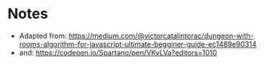 # Notes

- Adapted from: https://medium.com/@victorcatalintorac/dungeon-with-rooms-algorithm-for-javascript-ultimate-begginer-guide-ec1489e90314
- and: https://codepen.io/Spartano/pen/VKvLVa?editors=1010
